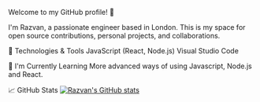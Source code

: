 Welcome to my GitHub profile! 👋

I'm Razvan, a passionate engineer based in London. This is my space for open source contributions, personal projects, and collaborations.

🔧 Technologies & Tools
JavaScript (React, Node.js)
Visual Studio Code

🌱 I'm Currently Learning
More advanced ways of using Javascript, Node.js and React.

📈 GitHub Stats
[![Razvan's GitHub stats](https://github-readme-stats.vercel.app/api?username=RzvHgn)](https://github.com/anuraghazra/github-readme-stats)

